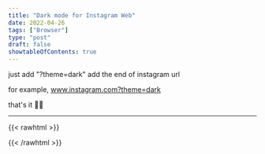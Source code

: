 ```yaml
---
title: "Dark mode for Instagram Web"
date: 2022-04-26
tags: ["Browser"]
type: "post"
draft: false
showtableOfContents: true
---
```


just add "?theme=dark" add the end of instagram url

for example, www.instagram.com?theme=dark

that's it ✌🏽

-------------------------------------------------------------
{{< rawhtml >}} 
<script src="https://utteranc.es/client.js"
        repo="mansoorbarri/website"
        issue-term="title"
        theme="dark-blue"
        crossorigin="anonymous"
        async>
</script>
{{< /rawhtml >}}